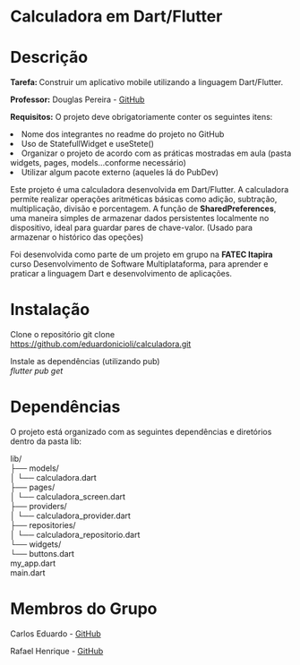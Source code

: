 # Calculadora em Dart/Flutter

# Descrição

<b>Tarefa: </b>Construir um aplicativo mobile utilizando a linguagem Dart/Flutter.

<b>Professor:</b> Douglas Pereira - [GitHub](https://github.com/douglasroberto90)


<b>Requisitos:</b>
O projeto deve obrigatoriamente conter os seguintes itens:
<li>Nome dos integrantes no readme do projeto no GitHub
<li>Uso de StatefullWidget e useStete()
<li>Organizar o projeto de acordo com as práticas mostradas em aula (pasta widgets, pages, models...conforme necessário) 
<li>Utilizar algum pacote externo (aqueles lá do PubDev) 

<P>Este projeto é uma calculadora desenvolvida em Dart/Flutter. A calculadora permite realizar operações aritméticas básicas como adição, subtração, multiplicação, divisão e porcentagem. A função de <b>SharedPreferences</b>, uma maneira simples de armazenar dados persistentes localmente no dispositivo, ideal para guardar pares de chave-valor. (Usado para armazenar o histórico das opeções)
<p>Foi desenvolvida como parte de um projeto em grupo na <b>FATEC Itapira</b> curso Desenvolvimento de Software Multiplataforma, para aprender e praticar a linguagem Dart e desenvolvimento de aplicações.

# Instalação

Clone o repositório
git clone https://github.com/eduardonicioli/calculadora.git

Instale as dependências (utilizando pub)<br>
<i>flutter pub get</i>

# Dependências
O projeto está organizado com as seguintes dependências e diretórios dentro da pasta lib:

lib/<br>
├── models/<br>
│   └── calculadora.dart<br>
├── pages/<br>
│   └── calculadora_screen.dart<br>
├── providers/<br>
│   └── calculadora_provider.dart<br>
├── repositories/<br>
│   └── calculadora_repositorio.dart<br>
└── widgets/<br>
    └── buttons.dart<br>
my_app.dart<br>
main.dart<br>

# Membros do Grupo
Carlos Eduardo - [GitHub](https://github.com/eduardonicioli)

Rafael Henrique - [GitHub](https://github.com/RafaelHOliveira07)
